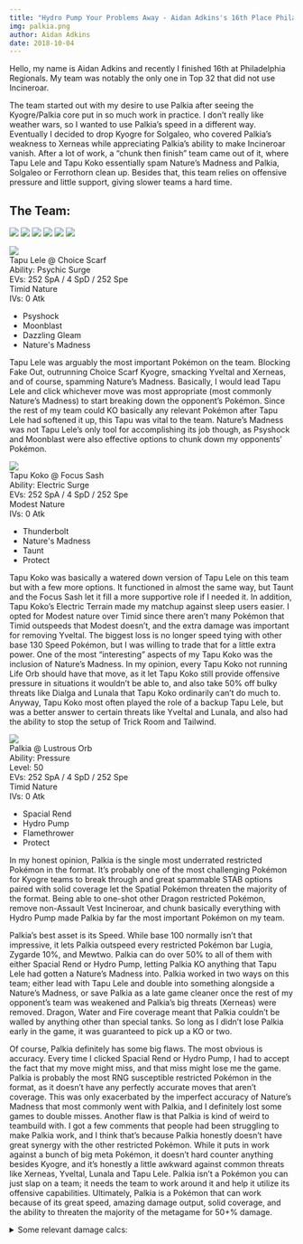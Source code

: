 ```yaml
---
title: "Hydro Pump Your Problems Away - Aidan Adkins's 16th Place Philadelphia Report"
img: palkia.png
author: Aidan Adkins
date: 2018-10-04
---
```


Hello, my name is Aidan Adkins and recently I finished 16th at Philadelphia Regionals. My team was notably the only one in Top 32 that did not use Incineroar.

The team started out with my desire to use Palkia after seeing the Kyogre/Palkia core put in so much work in practice. I don’t really like weather wars, so I wanted to use Palkia’s speed in a different way. Eventually I decided to drop Kyogre for Solgaleo, who covered Palkia’s weakness to Xerneas while appreciating Palkia’s ability to make Incineroar vanish. After a lot of work, a “chunk then finish” team came out of it, where Tapu Lele and Tapu Koko essentially spam Nature’s Madness and Palkia, Solgaleo or Ferrothorn clean up. Besides that, this team relies on offensive pressure and little support, giving slower teams a hard time. 

## The Team:
![][Tapu Lele]
![][Tapu Koko]
![][Palkia]
![][Solgaleo]
![][Ferrothorn]
![][Rotom-C]

![](https://www.serebii.net/sunmoon/pokemon/786.png)  
Tapu Lele @ Choice Scarf  
Ability: Psychic Surge  
EVs: 252 SpA / 4 SpD / 252 Spe  
Timid Nature  
IVs: 0 Atk  
- Psyshock  
- Moonblast  
- Dazzling Gleam  
- Nature's Madness  

Tapu Lele was arguably the most important Pokémon on the team. Blocking Fake Out, outrunning Choice Scarf Kyogre, smacking Yveltal and Xerneas, and of course, spamming Nature’s Madness. Basically, I would lead Tapu Lele and click whichever move was most appropriate (most commonly Nature’s Madness) to start breaking down the opponent’s Pokémon. Since the rest of my team could KO basically any relevant Pokémon after Tapu Lele had softened it up, this Tapu was vital to the team. Nature’s Madness was not Tapu Lele’s only tool for accomplishing its job though, as Psyshock and Moonblast were also effective options to chunk down my opponents’ Pokémon. 

![](https://www.serebii.net/sunmoon/pokemon/785.png)  
Tapu Koko @ Focus Sash  
Ability: Electric Surge  
EVs: 252 SpA / 4 SpD / 252 Spe  
Modest Nature  
IVs: 0 Atk  
- Thunderbolt  
- Nature's Madness  
- Taunt  
- Protect  

Tapu Koko was basically a watered down version of Tapu Lele on this team but with a few more options. It functioned in almost the same way, but Taunt and the Focus Sash let it fill a more supportive role if I needed it. In addition, Tapu Koko’s Electric Terrain made my matchup against sleep users easier. I opted for Modest nature over Timid since there aren’t many Pokémon that Timid outspeeds that Modest doesn’t, and the extra damage was important for removing Yveltal. The biggest loss is no longer speed tying with other base 130 Speed Pokémon, but I was willing to trade that for a little extra power. One of the most “interesting” aspects of my Tapu Koko was the inclusion of Nature’s Madness. In my opinion, every Tapu Koko not running Life Orb should have that move, as it let Tapu Koko still provide offensive pressure in situations it wouldn’t be able to, and also take 50% off bulky threats like Dialga and Lunala that Tapu Koko ordinarily can’t do much to. Anyway, Tapu Koko most often played the role of a backup Tapu Lele, but was a better answer to certain threats like Yveltal and Lunala, and also had the ability to stop the setup of Trick Room and Tailwind. 


![](https://www.serebii.net/sunmoon/pokemon/484.png)  
Palkia @ Lustrous Orb  
Ability: Pressure  
Level: 50  
EVs: 252 SpA / 4 SpD / 252 Spe  
Timid Nature  
IVs: 0 Atk  
- Spacial Rend  
- Hydro Pump  
- Flamethrower  
- Protect  

In my honest opinion, Palkia is the single most underrated restricted Pokémon in the format. It’s probably one of the most challenging Pokémon for Kyogre teams to break through and great spammable STAB options paired with solid coverage let the Spatial Pokémon threaten the majority of the format. Being able to one-shot other Dragon restricted Pokémon, remove non-Assault Vest Incineroar, and chunk basically everything with Hydro Pump made Palkia by far the most important Pokémon on my team.

Palkia’s best asset is its Speed. While base 100 normally isn’t that impressive, it lets Palkia outspeed every restricted Pokémon bar Lugia, Zygarde 10%, and Mewtwo. Palkia can do over 50% to all of them with either Spacial Rend or Hydro Pump, letting Palkia KO anything that Tapu Lele had gotten a Nature’s Madness into. Palkia worked in two ways on this team; either lead with Tapu Lele and double into something alongside a  Nature’s Madness, or save Palkia as a late game cleaner once the rest of my opponent’s team was weakened and Palkia’s big threats (Xerneas) were removed. Dragon, Water and Fire coverage meant that Palkia couldn’t be walled by anything other than special tanks. So long as I didn’t lose Palkia early in the game, it was guaranteed to pick up a KO or two.

Of course, Palkia definitely has some big flaws. The most obvious is accuracy. Every time I clicked Spacial Rend or Hydro Pump, I had to accept the fact that my move might miss, and that miss might lose me the game. Palkia is probably the most RNG susceptible restricted Pokémon in the format, as it doesn’t have any perfectly accurate moves that aren’t coverage. This was only exacerbated by the imperfect accuracy of Nature’s Madness that most commonly went with Palkia, and I definitely lost some games to double misses. Another flaw is that Palkia is kind of weird to teambuild with. I got a few comments that people had been struggling to make Palkia work, and I think that’s because Palkia honestly doesn’t have great synergy with the other restricted Pokémon. While it puts in work against a bunch of big meta Pokémon, it doesn’t hard counter anything besides Kyogre, and it’s honestly a little awkward against common threats like Xerneas, Yveltal, Lunala and Tapu Lele. Palkia isn’t a Pokémon you can just slap on a team; it needs the team to work around it and help it utilize its offensive capabilities. Ultimately, Palkia is a Pokémon that can work because of its great speed, amazing damage output, solid coverage, and the ability to threaten the majority of the metagame for 50+% damage.

<details>
<summary>Some relevant damage calcs:</summary>
<br>
252 SpA Lustrous Orb Palkia Hydro Pump vs. 236 HP / 236+ SpD Incineroar: 198-234 (99 - 117%) -- 93.8% chance to OHKO

252 SpA Lustrous Orb Palkia Spacial Rend vs. 4 HP / 0 SpD Kyogre: 85-102 (48.2 - 57.9%) -- 94.5% chance to 2HKO

252 SpA Lustrous Orb Palkia Hydro Pump vs. 252 HP / 0 SpD Groudon in Sun: 134-162 (64.7 - 78.2%) -- guaranteed 2HKO

252 SpA Palkia Flamethrower vs. 252 HP / 52 SpD Ferrothorn: 192-228 (106 - 125.9%) -- guaranteed OHKO

252 SpA Lustrous Orb Palkia Spacial Rend vs. 0 HP / 4 SpD Yveltal: 115-136 (57.2 - 67.6%) -- guaranteed 2HKO

252 SpA Lustrous Orb Palkia Hydro Pump vs. 252 HP / 0 SpD Xerneas: 127-151 (54.5 - 64.8%) -- guaranteed 2HKO

252 SpA Lustrous Orb Palkia Hydro Pump vs. 252 HP / 4 SpD Dusk Mane Necrozma: 117-138 (57.3 - 67.6%) -- guaranteed 2HKO
<details>

![](https://www.serebii.net/sunmoon/pokemon/791.png)  
Solgaleo @ Life Orb  
Ability: Full Metal Body  
Level: 50  
EVs: 252 Atk / 4 SpD / 252 Spe  
Adamant Nature  
- Sunsteel Strike  
- Flare Blitz  
- Superpower  
- Protect  

> 252+ Atk Life Orb Solgaleo Sunsteel Strike vs. 252 HP / 0 Def Xerneas: 265-315 (113.7 - 135.1%) -- guaranteed OHKO

> 252+ Atk Life Orb Solgaleo Superpower vs. 252 HP / 4 Def Incineroar: 221-260 (109.4 - 128.7%) -- guaranteed OHKO

> 252+ Atk Life Orb Solgaleo Flare Blitz vs. 252 HP / 4 Def Groudon in Sun: 113-134 (54.5 - 64.7%) -- guaranteed 2HKO

> 252+ Atk Life Orb Solgaleo Flare Blitz vs. 252 HP / 0 Def Ferrothorn: 322-385 (177.9 - 212.7%) -- guaranteed OHKO

These four calcs were the reason I chose Solgaleo as my second restricted. Besides just threatening a huge amount of damage to anything not Water type, Solgaleo served as a specific check to a few threatening Pokémon. As long as I paired Solgaleo with Nature’s Madness, it could remove almost everything from the field and had pretty good defensive synergy with Palkia. Unfortunately, Solgaleo has some bad matchups in this format that I honestly didn’t prepare enough for. Yveltal, Lunala and Hidden Power Fire Venusaur under sun all eat Solgaleo for lunch, and Solgaleo can’t reliably remove the Pokémon I needed it to after a Superpower drop, so I had to be careful when using that move. Ultimately Solgaleo was pretty consistent, but had a few terrible matchups (most notably to Lunala and Yveltal) that made it play second fiddle to Palkia most games.

![](https://www.serebii.net/sunmoon/pokemon/598.png)  
Ferrothorn @ Figy Berry  
Ability: Iron Barbs  
Level: 50  
EVs: 252 HP / 252 Atk / 4 SpD  
Brave Nature  
IVs: 0 Spe  
- Gyro Ball  
- Power Whip  
- Leech Seed  
- Protect  

In my opinion, Ferrothorn is one of the most consistent Pokémonin the format. With the obvious exception of Groudon, many of the top restricted Pokémon have a difficult time dealing with the little seed pod. Kyogre and Xerneas both lose to a max HP Ferrothorn and even Pokémon like Yveltal and Lunala who can break through him don’t appreciate Leech Seed chip. One of the things that surprised me was that many teams only had Incineroar to deal with Ferrothorn. Considering that both of my restricted Pokémon could remove Incineroar with relative ease, a common gameplan became “kill the cat and let Ferrothorn wall everything else”. Ferrothorn acted as a super consistent switch-in and late game wall, as well as a second answer to Xerneas. Between Tapu Lele, Palkia and Ferrothorn, most Kyogre teams had trouble breaking my team Admittedly the spread could have been more optimized, but Ferrothorn still did what it needed to, one-shotting Kyogre and Xerneas and walling anything not named Incineroar or Groudon.

![](https://www.serebii.net/sunmoon/pokemon/479-m.png)  
Rotom-Mow @ Sitrus Berry  
Ability: Levitate  
Level: 50  
EVs: 252 HP / 108 Def / 84 SpA / 20 SpD / 44 Spe  
Modest Nature  
IVs: 0 Atk  
- Thunderbolt  
- Leaf Storm  
- Electroweb  
- Protect  

Despite being the most unique pick, this little lawnmower did absolutely nothing for my team. I brought to one game of one set, and it was able to get off a single Electroweb before fainting. 

While it didn’t work in practice, Rotom Mow was theoretically my Groudon counter. 44 Speed EVs hits 112 Speed, allowing me to outrun 4 Speed EV Groudon. This speed also made me faster than anything Base 100 Speed or slower after an Electroweb. The spread was designed mainly around Groudon teams with the following calcs:

> 84+ SpA Rotom-C Leaf Storm vs. 252 HP / 0 SpD Groudon: 200-236 (96.6 - 114%) -- 75% chance to OHKO

> 84+ SpA Rotom-C Leaf Storm vs. 0 HP / 0 SpD Groudon: 200-236 (114.2 - 134.8%) -- guaranteed OHKO

> 252+ Atk Groudon Fire Punch vs. 252 HP / 108 Def Rotom-C in Sun: 134-158 (85.3 - 100.6%) -- 6.3% chance to OHKO

> 252+ Atk Groudon Precipice Blades vs. 252 HP / 108 Def Rotom-C: 81-96 (51.5 - 61.1%) -- guaranteed 3HKO after Sitrus Berry recovery  
(Just in case I went up against any Gravity teams)

> 252+ SpA Venusaur Sludge Bomb vs. 252 HP / 20 SpD Rotom-C: 132-156 (84 - 99.3%) -- guaranteed 2HKO after Sitrus Berry recovery

> 252 SpA Lunala Moongeist Beam vs. 252 HP / 20 SpD Rotom-C: 82-97 (52.2 - 61.7%) -- guaranteed 3HKO after Sitrus Berry recovery

In addition, 84 Special Attack EVs with a Modest nature gave me a 72% chance to KO 4 HP / 0 SpD Yveltal with spread Electroweb + Thunderbolt. That never came up, but I planned for it.

Looking back on it, I don’t know why I didn’t use Rotom Wash. It does better against both Kyogre and Groudon teams, doesn’t lose hard to Incineroar, and can actually use its non-Electric STAB multiple times. Anyway, I got Mow Rotom into Top 16 at a regional, and even though it did absolutely nothing, I’m still proud of it.

## Leads

![][Palkia] + ![][Tapu Lele]  
This was my lead in most games. It blocked Fake Out disruption and let me KO anything that wasn’t Cresselia or Suicune with Nature’s Madness + Hydro Pump/Spacial Rend. Aside from this, Choice Scarf Psyshock and anything from Palkia threatened most of the metagame, and Palkia and Tapu Lele had amazing offensive synergy, with Palkia removing Tapu Lele’s counters and Tapu Lele chunking down opposing pokemon for Palkia to finish off.  A Palkia and Tapu Lele lead with Solgaleo and Ferrothorn in the back was my most common team composition.

![][Solgaleo] + ![][Tapu Lele]  
This was my lead if I thought my opponent would lead Xerneas, as Solgaleo is just so much better than Palkia in that matchup. Otherwise, this lead was a less consistent version of the Palkia-Tapu Lele lead since Solgaleo gets outsped by a few things that Palkia doesn’t.

![][Solgaleo] + ![][Tapu Koko]  
This lead was solely for Groudon leads. Tapu Koko shut down Venusaur’s Sleep Powder, and Solgaleo could one-shot Incineroar, as well as Venusaur and Groudon after a Thunderbolt or Nature’s Madness, respectively.


## Tournament Run

#### Round 1 v. Robert Moore (WLL)
![][Xerneas]![][Groudon]![][Incineroar]![][Kartana]![][Venusaur]![][Bronzong]  
(Xerneas/Groudon number one)  

This first round taught me how good of a matchup HP Fire Venusaur has against my team. It almost one-shots five of my six Pokémon and can twoshot Palkia with Grass Knot. Game 1 was the only time all tournament I didn’t bring Palkia.  

###### I brought:  
![][Tapu Lele]![][Tapu Koko]![][Solgaleo]![][Ferrothorn]  
![][Palkia]![][Tapu Lele]![][Tapu Koko]![][Ferrothorn]  
![][Palkia]![][Tapu Lele]![][Tapu Koko]![][Solgaleo] 

#### Round 2 v. Emily Catalano (LWW)
![][Xerneas]![][Groudon]![][Incineroar]![][Ferrothorn]![][Crobat]![][Gastrodon]  
(Xerneas/Groudon number two)  

Unfortunately, I didn’t get to see what Gastrodon was running. Game 1 was the only time Rotom saw the field all day.

###### I brought:  
![][Palkia]![][Solgaleo]![][Ferrothorn]![][Rotom-C]  
![][Palkia]![][Tapu Lele]![][Ferrothorn]![][Solgaleo]  
![][Palkia]![][Tapu Lele]![][Ferrothorn]![][Solgaleo] 

#### Round 3 v. Carlton Bost (WLW)
![][NDM]![][Kyogre]![][Tapu Lele]![][Incineroar]![][Amoonguss]![][Ludicolo]  

This set was probably the best matchup my team could hope for, which is unfortunate since I didn’t see another Kyogre after this. I lost Game 2 to a double Nature’s Madness and Hydro Pump miss turn one.

###### I brought:  
![][Palkia]![][Tapu Lele]![][Tapu Koko]![][Ferrothorn]  
![][Palkia]![][Tapu Lele]![][Tapu Koko]![][Ferrothorn]  
![][Palkia]![][Tapu Lele]![][Solgaleo]![][Ferrothorn]  

#### Round 4 v. Caleb Ryor (WW)

![][Kyogre]![][Xerneas]![][Incineroar]![][Ludicolo]![][Stakataka]![][Crabominable]  

This round went pretty fast. Caleb’s team was vulnerable to Palkia/Tapu Lele, and I was able to just start spamming attacks from Turn 1. Seeing Crabominable was very cool though.

###### I brought:  
![][Palkia]![][Tapu Lele]![][Solgaleo]![][Ferrothorn]  
![][Palkia]![][Tapu Lele]![][Solgaleo]![][Ferrothorn]  

#### Round 5 v. Steven Sumayo (WW)
![][Xerneas]![][Groudon]![][Tapu Fini]![][Incineroar]![][Venusaur]![][Zapdos]  
(Xerneas/Groudon number three)

Steven opted not to bring Xerneas to any of the games we played, which made my life a lot easier. Without this threat, I didn’t have to worry as much about keeping Solgaleo alive. Game 2 came down to a drawn out battle of Solgaleo and Tapu Lele against his bulky Zapdos after Misty Seed.

###### I brought:  
![][Palkia]![][Tapu Koko]![][Ferrothorn]![][Solgaleo]  
![][Palkia]![][Tapu Lele]![][Tapu Koko]![][Solgaleo]  

#### Round 6 v. Austin Nace (WW)
![][Xerneas]![][Yveltal]![][Tapu Koko]![][Incineroar]![][Amoonguss]![][Landorus-T]  

Palkia/Tapu Lele put in so much work against Austin’s team. He had a hard time getting momentum when I was threatening KOs every turn.  

###### I brought:  
![][Palkia]![][Tapu Lele]![][Ferrothorn]![][Solgaleo]  
![][Palkia]![][Tapu Lele]![][Tapu Koko]![][Solgaleo]  

#### Round 7 v. Nick Navarre (LL)
![][Xerneas]![][Groudon]![][Tapu Fini]![][Incineroar]![][Venusaur]![][Heatran]  
(Xerneas/Groudon number four)

Once again, Venusaur made it difficult for my team to do much of anything. I basically had to dance around it with Solgaleo and pray for an opening.

###### I brought:  
![][Palkia]![][Tapu Koko]![][Ferrothorn]![][Solgaleo]  
![][Palkia]![][Tapu Lele]![][Ferrothorn]![][Solgaleo]  

#### Round 8 v. Santino Tarquinio (WW)
![][NDM]![][Groudon]![][Tapu Fini]![][Incineroar]![][Hariyama]![][Exeggutor-A]  

I find it funny that I saw as many Crabominable and Alolan Exeggutor as I did Kyogre throughout the day. Anyway, this round went like a few others: lead Palkia and Tapu Lele, click Nature’s Madness and Hydro Pump and hope you don’t miss.

###### I brought:  
![][Palkia]![][Tapu Lele]![][Ferrothorn]![][Solgaleo]  
![][Palkia]![][Tapu Lele]![][Ferrothorn]![][Solgaleo]  


## Conclusion  
While it worked well, this team had some serious issues. First and foremost, the lack of speed control made my matchup against Tailwind teams difficult, and any Tailwind setters that I couldn’t Taunt or one-shot (namely Focus Sash Crobat and Whimsicott) gave my team a huge amount of trouble. Drifblim/Tapu Lele was essentially an unwinnable matchup as well. Apart from those matchups, Xerneas/Groudon with Venusaur was difficult simply because of how hard it was for Solgaleo and Ferrothorn to survive in order to beat Xerneas. Xerneas/Lunala was another incredibly tricky matchup, and the team honestly just struggled with Lunala in general. Most other matchups went pretty well, since a lot of people weren’t expecting the sheer amount of offensive pressure my lead options put out.

*Edited by Aaron Traylor, Jen Badamo, and Zach Carlson*

[Xerneas]:https://www.serebii.net/pokedex-sm/icon/716.png
[Ho-Oh]:https://www.serebii.net/pokedex-sm/icon/250.png
[Incineroar]:https://www.serebii.net/pokedex-sm/icon/727.png
[Tapu Koko]:https://www.serebii.net/pokedex-sm/icon/785.png
[Ludicolo]:https://www.serebii.net/pokedex-sm/icon/272.png
[Smeargle]:https://www.serebii.net/pokedex-sm/icon/235.png
[Lunala]:https://www.serebii.net/pokedex-sm/icon/792.png
[Scrafty]:https://www.serebii.net/pokedex-sm/icon/560.png
[Volcarona]:https://www.serebii.net/pokedex-sm/icon/637.png
[Stakataka]:https://www.serebii.net/pokedex-sm/icon/805.png
[Kyogre]:https://www.serebii.net/pokedex-sm/icon/382.png
[Tsareena]:https://www.serebii.net/pokedex-sm/icon/763.png
[Tapu Fini]:https://www.serebii.net/pokedex-sm/icon/788.png
[Yveltal]:https://www.serebii.net/pokedex-sm/icon/717.png
[Groudon]:https://www.serebii.net/pokedex-sm/icon/383.png
[Venusaur]:https://www.serebii.net/pokedex-sm/icon/003.png
[Kartana]:https://www.serebii.net/pokedex-sm/icon/798.png
[Bronzong]:https://www.serebii.net/pokedex-sm/icon/437.png
[NDM]:https://www.serebii.net/pokedex-sm/icon/800-dm.png
[Amoonguss]:https://www.serebii.net/pokedex-sm/icon/591.png
[Zapdos]:https://www.serebii.net/pokedex-sm/icon/145.png
[Solgaleo]:https://www.serebii.net/pokedex-sm/icon/791.png
[Araquanid]:https://www.serebii.net/pokedex-sm/icon/752.png
[Tapu Lele]:https://www.serebii.net/pokedex-sm/icon/786.png
[Toxicroak]:https://www.serebii.net/pokedex-sm/icon/454.png
[Lunala]:https://www.serebii.net/pokedex-sm/icon/792.png
[Tapu Lele]:https://www.serebii.net/pokedex-sm/icon/786.png
[Ferrothorn]:https://www.serebii.net/pokedex-sm/icon/598.png
[Hawlucha]:https://www.serebii.net/pokedex-sm/icon/701.png
[Gengar]:https://www.serebii.net/pokedex-sm/icon/094.png
[Crobat]:https://www.serebii.net/pokedex-sm/icon/169.png
[Sableye]:https://www.serebii.net/pokedex-sm/icon/302.png
[Raichu]:https://www.serebii.net/pokedex-sm/icon/026.png
[Bisharp]:https://www.serebii.net/pokedex-sm/icon/625.png
[Zygarde]:https://www.serebii.net/pokedex-sm/icon/718.png
[Klefki]:https://www.serebii.net/pokedex-sm/icon/707.png
[Palkia]:https://www.serebii.net/pokedex-sm/icon/484.png
[Rotom-C]:https://www.serebii.net/pokedex-sm/icon/479m.png
[Gastrodon]:https://www.serebii.net/pokedex-sm/icon/423.png
[Crabominable]:https://www.serebii.net/pokedex-sm/icon/740.png
[Landorus-T]:https://www.serebii.net/pokedex-sm/icon/645-s.png
[Heatran]:https://www.serebii.net/pokedex-sm/icon/485.png
[Hariyama]:https://www.serebii.net/pokedex-sm/icon/297.png
[Exeggutor-A]:https://www.serebii.net/pokedex-sm/icon/103-a.png